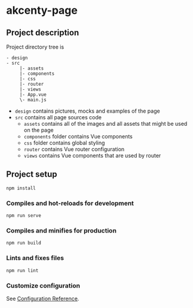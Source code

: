 # akcenty-page

## Project description
Project directory tree is 
```
- design
- src
     |- assets
     |- components
     |- css
     |- router
     |- views
     |- App.vue
     \- main.js
```
* `design` contains pictures, mocks and examples of the page
* `src` contains all page sources code
  * `assets` contains all of the images and all assets that might be used on the page
  * `components` folder contains Vue components
  * `css` folder contains global styling
  * `router` contains Vue router configuration
  * `views` contains Vue components that are used by router

## Project setup
```
npm install
```

### Compiles and hot-reloads for development
```
npm run serve
```

### Compiles and minifies for production
```
npm run build
```

### Lints and fixes files
```
npm run lint
```

### Customize configuration
See [Configuration Reference](https://cli.vuejs.org/config/).
